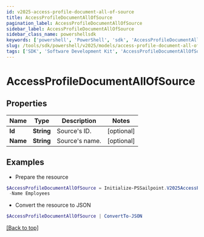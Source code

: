 ```yaml
---
id: v2025-access-profile-document-all-of-source
title: AccessProfileDocumentAllOfSource
pagination_label: AccessProfileDocumentAllOfSource
sidebar_label: AccessProfileDocumentAllOfSource
sidebar_class_name: powershellsdk
keywords: ['powershell', 'PowerShell', 'sdk', 'AccessProfileDocumentAllOfSource', 'V2025AccessProfileDocumentAllOfSource'] 
slug: /tools/sdk/powershell/v2025/models/access-profile-document-all-of-source
tags: ['SDK', 'Software Development Kit', 'AccessProfileDocumentAllOfSource', 'V2025AccessProfileDocumentAllOfSource']
---
```



# AccessProfileDocumentAllOfSource

## Properties

Name | Type | Description | Notes
------------ | ------------- | ------------- | -------------
**Id** | **String** | Source's ID. | [optional] 
**Name** | **String** | Source's name. | [optional] 

## Examples

- Prepare the resource
```powershell
$AccessProfileDocumentAllOfSource = Initialize-PSSailpoint.V2025AccessProfileDocumentAllOfSource  -Id ff8081815757d4fb0157588f3d9d008f `
 -Name Employees
```

- Convert the resource to JSON
```powershell
$AccessProfileDocumentAllOfSource | ConvertTo-JSON
```


[[Back to top]](#) 

